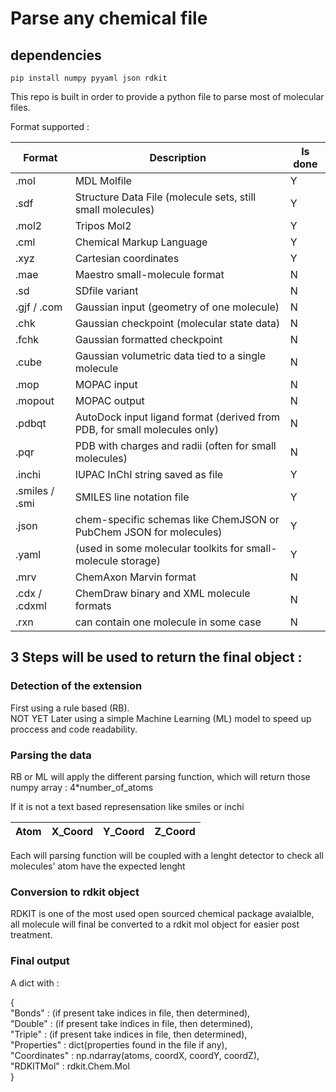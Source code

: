 # Parse any chemical file

## dependencies

```
pip install numpy pyyaml json rdkit
```

This repo is built in order to provide a python file to parse most of molecular files.

Format supported : 

| Format        | Description                                                               | Is done |
| --------------|---------------------------------------------------------------------------|----------
|.mol           | MDL Molfile                                                               | Y       |
|.sdf           | Structure Data File (molecule sets, still small molecules)                | Y       |
|.mol2          | Tripos Mol2                                                               | Y       |
|.cml           | Chemical Markup Language                                                  | Y       |
|.xyz           | Cartesian coordinates                                                     | Y       |
|.mae           | Maestro small-molecule format                                             | N       |
|.sd            | SDfile variant                                                            | N       |
|.gjf / .com    | Gaussian input (geometry of one molecule)                                 | N       |
|.chk           | Gaussian checkpoint (molecular state data)                                | N       |
|.fchk          | Gaussian formatted checkpoint                                             | N       |
|.cube          | Gaussian volumetric data tied to a single molecule                        | N       |
|.mop           | MOPAC input                                                               | N       |
|.mopout        | MOPAC output                                                              | N       |
|.pdbqt         | AutoDock input ligand format (derived from PDB, for small molecules only) | N       |
|.pqr           | PDB with charges and radii (often for small molecules)                    | N       |
|.inchi         | IUPAC InChI string saved as file                                          | Y       |
|.smiles / .smi | SMILES line notation file                                                 | Y       |
|.json          | chem-specific schemas like ChemJSON or PubChem JSON for molecules)        | Y       |
|.yaml          | (used in some molecular toolkits for small-molecule storage)              | Y       |
|.mrv           | ChemAxon Marvin format                                                    | N       |
|.cdx / .cdxml  | ChemDraw binary and XML molecule formats                                  | N       |
|.rxn           | can contain one molecule in some case                                     | N       |

## 3 Steps will be used to return the final object :

### Detection of the extension

First using a rule based (RB).\
NOT YET Later using a simple Machine Learning (ML) model to speed up proccess and code readability.

### Parsing the data

RB or ML will apply the different parsing function, which will return those numpy array : 4*number_of_atoms

If it is not a text based represensation like smiles or inchi

| Atom | X_Coord | Y_Coord | Z_Coord | 
|------|---------|---------|---------|

Each will parsing function will be coupled with a lenght detector to check all molecules' atom have the expected lenght

### Conversion to rdkit object

RDKIT is one of the most used open sourced chemical package avaialble, all molecule will final be converted to a rdkit mol object for easier post treatment.

### Final output

A dict with : 

{\
"Bonds"       : (if present take indices in file, then determined),\
"Double"      : (if present take indices in file, then determined),\
"Triple"      : (if present take indices in file, then determined),\
"Properties"  : dict(properties found in the file if any),\
"Coordinates" : np.ndarray(atoms, coordX, coordY, coordZ),\
"RDKITMol"    : rdkit.Chem.Mol\
}
